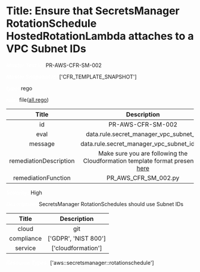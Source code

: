 



# Title: Ensure that SecretsManager RotationSchedule HostedRotationLambda attaches to a VPC Subnet IDs


***<font color="white">Master Test Id:</font>*** PR-AWS-CFR-SM-002

***<font color="white">Master Snapshot Id:</font>*** ['CFR_TEMPLATE_SNAPSHOT']

***<font color="white">type:</font>*** rego

***<font color="white">rule:</font>*** file([all.rego])  
  
  
  
  

|Title|Description|
| :---: | :---: |
|id|PR-AWS-CFR-SM-002|
|eval|data.rule.secret_manager_vpc_subnet_id|
|message|data.rule.secret_manager_vpc_subnet_id_err|
|remediationDescription|Make sure you are following the Cloudformation template format presented <a href='https://docs.aws.amazon.com/AWSCloudFormation/latest/UserGuide/aws-resource-secretsmanager-secret.html' target='_blank'>here</a>|
|remediationFunction|PR_AWS_CFR_SM_002.py|


***<font color="white">Severity:</font>*** High

***<font color="white">Description:</font>*** SecretsManager RotationSchedules should use Subnet IDs  
  
  

|Title|Description|
| :---: | :---: |
|cloud|git|
|compliance|['GDPR', 'NIST 800']|
|service|['cloudformation']|


***<font color="white">Resource Types:</font>*** ['aws::secretsmanager::rotationschedule']


[all.rego]: https://github.com/prancer-io/prancer-compliance-test/tree/master/aws/iac/all.rego
